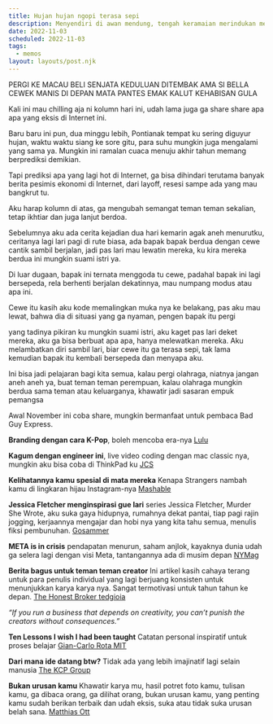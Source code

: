 ```yaml
---
title: Hujan hujan ngopi terasa sepi
description: Menyendiri di awan mendung, tengah keramaian merindukan meratapi seseorang
date: 2022-11-03
scheduled: 2022-11-03
tags:
  - memos
layout: layouts/post.njk
---
```


PERGI KE MACAU BELI SENJATA
KEDULUAN DITEMBAK AMA SI BELLA
CEWEK MANIS DI DEPAN MATA
PANTES EMAK KALUT KEHABISAN GULA

Kali ini mau chilling aja ni kolumn hari ini, udah lama juga ga share share apa apa yang eksis di Internet ini.

Baru baru ini pun, dua minggu lebih, Pontianak tempat ku sering diguyur hujan, waktu waktu siang ke sore gitu, para suhu mungkin juga mengalami yang sama ya. Mungkin ini ramalan cuaca menuju akhir tahun memang berprediksi demikian. 

Tapi prediksi apa yang lagi hot di Internet, ga bisa dihindari terutama banyak berita pesimis ekonomi di Internet, dari layoff, resesi sampe ada yang mau bangkrut tu.

Aku harap kolumn di atas, ga mengubah semangat teman teman sekalian, tetap ikhtiar dan juga lanjut berdoa.

Sebelumnya aku ada cerita kejadian dua hari kemarin agak aneh menurutku, ceritanya lagi lari pagi di rute biasa, ada bapak bapak berdua dengan cewe cantik sambil berjalan, jadi pas lari mau lewatin mereka, ku kira mereka berdua ini mungkin suami istri ya.

Di luar dugaan, bapak ini ternata menggoda tu cewe, padahal bapak ini lagi bersepeda, rela berhenti berjalan dekatinnya, mau numpang modus atau apa ini.

Cewe itu kasih aku kode memalingkan muka nya ke belakang, pas aku mau lewat, bahwa dia di situasi yang ga nyaman, pengen bapak itu pergi

yang tadinya pikiran ku mungkin suami istri, aku kaget pas lari deket mereka, aku ga bisa berbuat apa apa, hanya melewatkan mereka. Aku melambatkan diri sambil lari, biar cewe itu ga terasa sepi, tak lama kemudian bapak itu kembali bersepeda dan menyapa aku.

Ini bisa jadi pelajaran bagi kita semua, kalau pergi olahraga, niatnya jangan aneh aneh ya, buat teman teman perempuan, kalau olahraga mungkin berdua sama teman atau keluarganya, khawatir jadi sasaran empuk pemangsa

Awal November ini coba share, mungkin bermanfaat untuk pembaca Bad Guy Express.

**Branding dengan cara K-Pop**, boleh mencoba era-nya [Lulu](https://lulu.substack.com/p/fandom)

**Kagum dengan engineer ini**, live video coding dengan mac classic nya, mungkin aku bisa coba di ThinkPad ku [JCS](https://jcs.org/2020/10/01/system_6_c)

**Kelihatannya kamu spesial di mata mereka** Kenapa Strangers nambah kamu di lingkaran hijau Instagram-nya [Mashable](https://mashable.com/article/strangers-instagram-close-friends-twitter-circles)

**Jessica Fletcher menginspirasi gue lari** series Jessica Fletcher, Murder She Wrote, aku suka gaya hidupnya, rumahnya dekat pantai, tiap pagi rajin jogging, kerjaannya mengajar dan hobi nya yang kita tahu semua, menulis fiksi pembunuhan. [Gosammer](https://www.gossamer.co/articles/how-to-solve-a-murder-like-jessica-fletcher) 

**META is in crisis** pendapatan menurun, saham anjlok, kayaknya dunia udah ga selera lagi dengan visi Meta, tantangannya ada di musim depan [NYMag](https://nymag.com/intelligencer/2022/10/meta-earnings-company-formerly-known-as-facebook-is-a-mess.html)

**Berita bagus untuk teman teman creator** Ini artikel kasih cahaya terang untuk para penulis individual yang lagi berjuang konsisten untuk menunjukkan karya karya nya. Sangat termotivasi untuk tahun tahun ke depan. [The Honest Broker tedgioia](https://tedgioia.substack.com/p/why-musicians-and-other-creative)

*“If you run a business that depends on creativity, you can’t punish the creators without consequences.”*

**Ten Lessons I wish I had been taught** Catatan personal inspiratif untuk proses belajar [Gian-Carlo Rota MIT](https://alumni.media.mit.edu/~cahn/life/gian-carlo-rota-10-lessons.html#expository)


**Dari mana ide datang btw?** Tidak ada yang lebih imajinatif lagi selain manusia [The KCP Group](https://thekcpgroup.com/insights/the-attention-span-where-do-ideas-come-from)

**Bukan urusan kamu** Khawatir karya mu, hasil potret foto kamu, tulisan kamu, ga dibaca orang, ga dilihat orang, bukan urusan kamu,  yang penting kamu sudah berikan terbaik dan udah eksis, suka atau tidak suka urusan belah sana. [Matthias Ott](https://matthiasott.com/notes/none-of-your-business)